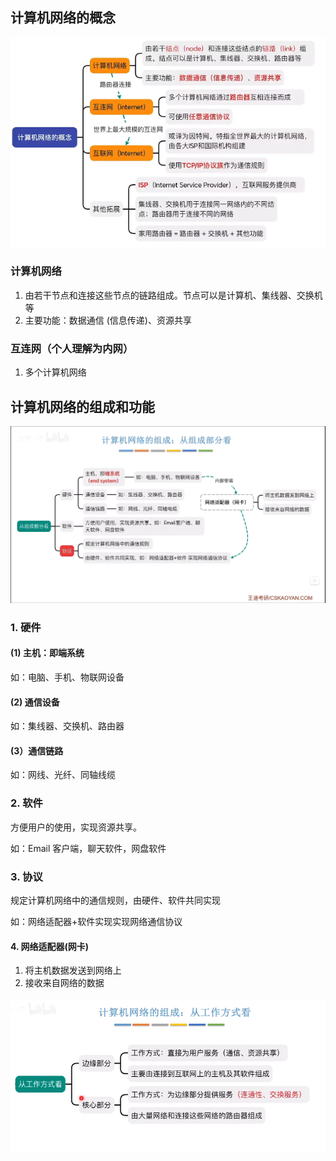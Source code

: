 ## 计算机网络的概念

![](计算机网络/image-20240731154420729.png)
### 计算机网络

1. 由若干节点和连接这些节点的链路组成。节点可以是计算机、集线器、交换机等
2. 主要功能：数据通信 (信息传递)、资源共享

### 互连网（个人理解为内网）

1. 多个计算机网络


## 计算机网络的组成和功能


![](计算机网络/1f0591759a21936ab7c9f983fca40a5.png)

### 1. 硬件 

#### (1) 主机：即端系统

如：电脑、手机、物联网设备

#### (2) 通信设备

如：集线器、交换机、路由器

#### (3）通信链路

如：网线、光纤、同轴线缆

### 2. 软件

方便用户的使用，实现资源共享。

如：Email 客户端，聊天软件，网盘软件

### 3. 协议

规定计算机网络中的通信规则，由硬件、软件共同实现

如：网络适配器+软件实现实现网络通信协议

#### 4. 网络适配器(网卡)

1. 将主机数据发送到网络上
2. 接收来自网络的数据

![](计算机网络/image-20240731154239615.png)



